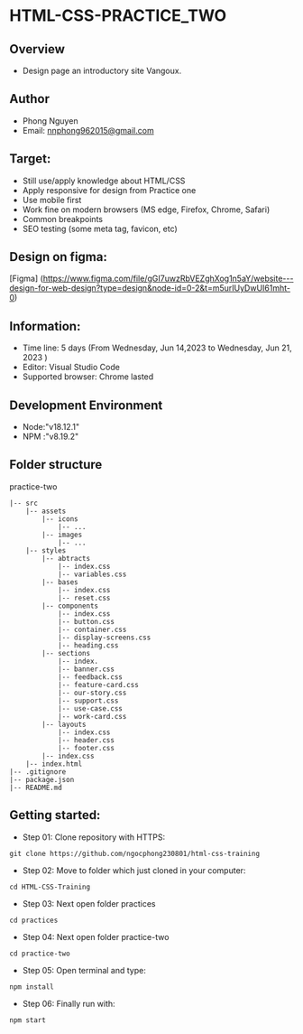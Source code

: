 # HTML-CSS-PRACTICE_TWO #

## Overview
- Design page an introductory site Vangoux.

## Author
- Phong Nguyen
- Email: nnphong962015@gmail.com

## Target: ##
- Still use/apply knowledge about HTML/CSS
- Apply responsive for design from Practice one
- Use mobile first
- Work fine on modern browsers (MS edge, Firefox, Chrome, Safari)
- Common breakpoints
- SEO testing (some meta tag, favicon, etc)
## Design on figma: ##
[Figma] (https://www.figma.com/file/gGI7uwzRbVEZghXog1n5aY/website---design-for-web-design?type=design&node-id=0-2&t=m5urIUyDwUI61mht-0)
## Information: ##
- Time line: 5 days (From Wednesday, Jun 14,2023 to Wednesday, Jun 21, 2023 )
- Editor: Visual Studio Code
- Supported browser: Chrome lasted

## Development Environment
- Node:"v18.12.1"
- NPM :"v8.19.2"

## Folder structure ##
practice-two
~~~
|-- src
    |-- assets
        |-- icons
            |-- ...
        |-- images
            |-- ...
    |-- styles
        |-- abtracts
            |-- index.css
            |-- variables.css
        |-- bases
            |-- index.css
            |-- reset.css
        |-- components
            |-- index.css
            |-- button.css
            |-- container.css
            |-- display-screens.css
            |-- heading.css
        |-- sections
            |-- index.
            |-- banner.css
            |-- feedback.css
            |-- feature-card.css
            |-- our-story.css
            |-- support.css
            |-- use-case.css
            |-- work-card.css
        |-- layouts
            |-- index.css
            |-- header.css
            |-- footer.css
        |-- index.css
    |-- index.html
|-- .gitignore
|-- package.json
|-- README.md
~~~

## Getting started:
- Step 01: Clone repository with HTTPS:
~~~
git clone https://github.com/ngocphong230801/html-css-training
~~~
- Step 02: Move to folder which just cloned in your computer:
~~~
cd HTML-CSS-Training
~~~
- Step 03: Next open folder practices
~~~
cd practices
~~~
- Step 04: Next open folder practice-two
~~~
cd practice-two
~~~
- Step 05: Open terminal and type:
~~~
npm install
~~~
- Step 06: Finally run with:
~~~
npm start
~~~
